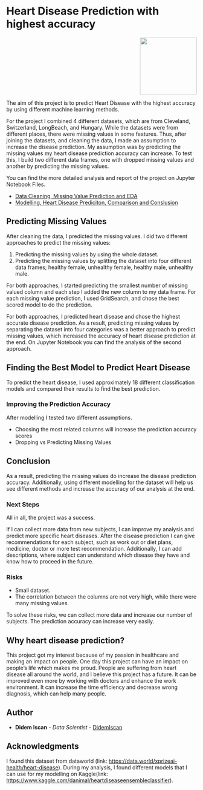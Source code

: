 # Heart Disease Prediction with highest accuracy

<p align="right">
  <img src="../DSI7_Capstone_Final/Datasets/image.png" width="150">
</p>

The aim of this project is to predict Heart Disease with the highest accuracy by using different machine learning methods.

For the project I combined 4 different datasets, which are from Cleveland, Switzerland, LongBeach, and Hungary. While the datasets were from different places, there were missing values in some features. Thus, after joining the datasets, and cleaning the data, I made an assumption to increase the disease prediction. My assumption was by predicting the missing values my heart disease prediction accuracy can increase. To test this, I build two different data frames, one with dropped missing values and another by predicting the missing values.

You can find the more detailed analysis and report of the project on Jupyter Notebook Files. 
- [Data Cleaning, Missing Value Prediction and EDA](https://github.com/DidemIscan/DSI7_CapstoneProject/blob/master/DataCleaning%26MissingValuePrediction%26EDA.ipynb)
- [Modelling, Heart Disease Prediciton, Comparison and Conslusion](https://github.com/DidemIscan/DSI7_CapstoneProject/blob/master/Modelling%26HeartDiseasePrediction.ipynb)


## Predicting Missing Values

After cleaning the data, I predicted the missing values. I did two different approaches to predict the missing values:
1.	Predicting the missing values by using the whole dataset.
2.	Predicting the missing values by splitting the dataset into four different data frames; healthy female, unhealthy female, healthy male, unhealthy male.

For both approaches, I started predicting the smallest number of missing valued column and each step I added the new column to my data frame. For each missing value prediction, I used GridSearch, and chose the best scored model to do the prediction.

For both approaches, I predicted heart disease and chose the highest accurate disease prediction. As a result, predicting missing values by separating the dataset into four categories was a better approach to predict missing values, which increased the accuracy of heart disease prediction at the end. On Jupyter Notebook you can find the analysis of the second approach. 


## Finding the Best Model to Predict Heart Disease

To predict the heart disease, I used approximately 18 different classification models and compared their results to find the best prediction. 


### Improving the Prediction Accuracy

After modelling I tested two different assumptions. 
- Choosing the most related columns will increase the prediction accuracy scores 
- Dropping vs Predicting Missing Values  
  
  
## Conclusion

As a result, predicting the missing values do increase the disease prediction accuracy. Additionally, using different modelling for the dataset will help us see different methods and increase the accuracy of our analysis at the end.


### Next Steps

All in all, the project was a success. 

If I can collect more data from new subjects, I can improve my analysis and predict more specific heart diseases. After the disease prediction I can give recommendations for each subject, such as work out or diet plans, medicine, doctor or more test recommendation. Additionally, I can add descriptions, where subject can understand which disease they have and know how to proceed in the future. 


### Risks

- Small dataset.
- The correlation between the columns are not very high, while there were many missing values.

To solve these risks, we can collect more data and increase our number of subjects. The prediction accuracy can increase very easily. 


## Why heart disease prediction? 

This project got my interest because of my passion in healthcare and making an impact on people. One day this project can have an impact on people’s life which makes me proud. People are suffering from heart disease all around the world, and I believe this project has a future. It can be improved even more by working with doctors and enhance the work environment. It can increase the time efficiency and decrease wrong diagnosis, which can help many people. 


## Author

* **Didem Iscan** - *Data Scientist* - [DidemIscan](https://github.com/DidemIscan)

## Acknowledgments

I found this dataset from dataworld (link: https://data.world/xprizeai-health/heart-disease). 
During my analysis, I found different models that I can use for my modelling on Kaggle(link: https://www.kaggle.com/danimal/heartdiseaseensembleclassifier).


